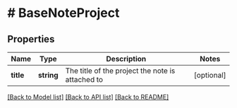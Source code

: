 # # BaseNoteProject

## Properties

Name | Type | Description | Notes
------------ | ------------- | ------------- | -------------
**title** | **string** | The title of the project the note is attached to | [optional]

[[Back to Model list]](../README.md#documentation-for-models) [[Back to API list]](../README.md#documentation-for-api-endpoints) [[Back to README]](../README.md)
